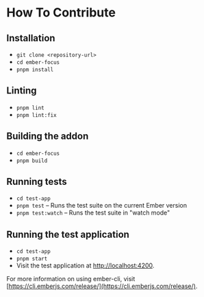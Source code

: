 # How To Contribute

## Installation

- `git clone <repository-url>`
- `cd ember-focus`
- `pnpm install`

## Linting

- `pnpm lint`
- `pnpm lint:fix`

## Building the addon

- `cd ember-focus`
- `pnpm build`

## Running tests

- `cd test-app`
- `pnpm test` – Runs the test suite on the current Ember version
- `pnpm test:watch` – Runs the test suite in "watch mode"

## Running the test application

- `cd test-app`
- `pnpm start`
- Visit the test application at [http://localhost:4200](http://localhost:4200).

For more information on using ember-cli, visit [https://cli.emberjs.com/release/](https://cli.emberjs.com/release/).
